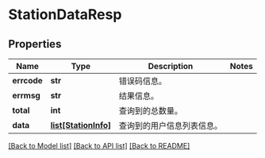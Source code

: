 # StationDataResp

## Properties
Name | Type | Description | Notes
------------ | ------------- | ------------- | -------------
**errcode** | **str** | 错误码信息。 | 
**errmsg** | **str** | 结果信息。 | 
**total** | **int** | 查询到的总数量。 | 
**data** | [**list[StationInfo]**](StationInfo.md) | 查询到的用户信息列表信息。 | 

[[Back to Model list]](../README.md#documentation-for-models) [[Back to API list]](../README.md#documentation-for-api-endpoints) [[Back to README]](../README.md)



